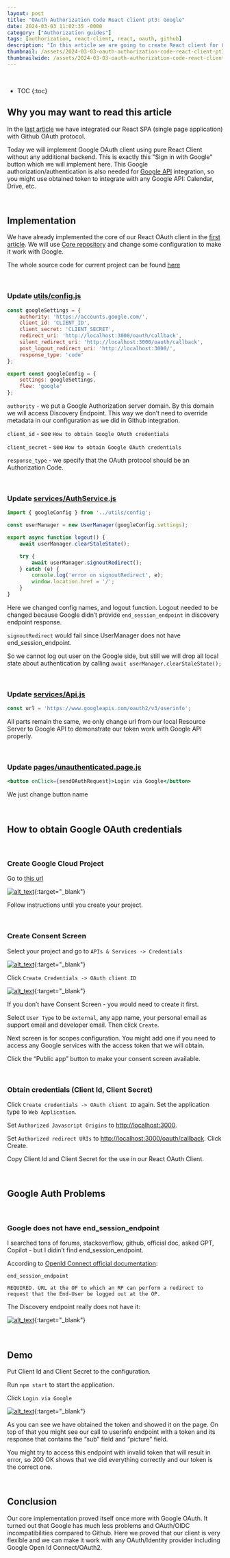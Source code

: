 ```yaml
---
layout: post
title: "OAuth Authorization Code React client pt3: Google"
date: 2024-03-03 11:02:35 -0000
category: ["Authorization guides"]
tags: [authorization, react-client, react, oauth, github]
description: "In this article we are going to create React client for Google OAuth Server. With this React client that runs in browser you will be able to authenticate authorize with Google and call Google API with obtained access token"
thumbnail: /assets/2024-03-03-oauth-authorization-code-react-client-pt3-google/logo.png
thumbnailwide: /assets/2024-03-03-oauth-authorization-code-react-client-pt3-google/logo-wide.png
---
```


<br>

* TOC
{:toc}

<!-- Copy and paste the converted output. -->

<!-----

You have some errors, warnings, or alerts. If you are using reckless mode, turn it off to see inline alerts.
* ERRORs: 0
* WARNINGs: 0
* ALERTS: 5

Conversion time: 1.77 seconds.


Using this Markdown file:

1. Paste this output into your source file.
2. See the notes and action items below regarding this conversion run.
3. Check the rendered output (headings, lists, code blocks, tables) for proper
   formatting and use a linkchecker before you publish this page.

Conversion notes:

* Docs to Markdown version 1.0β35
* Sun Mar 03 2024 15:14:45 GMT-0800 (PST)
* Source doc: OAuth Authorization Code React client pt3: Google
* This document has images: check for >>>>>  gd2md-html alert:  inline image link in generated source and store images to your server. NOTE: Images in exported zip file from Google Docs may not appear in  the same order as they do in your doc. Please check the images!

----->

## **Why you may want to read this article**

In the [last article](https://andreyka26.com/oauth-authorization-code-react-client-pt2-github) we have integrated our React SPA (single page application) with Github OAuth protocol. 
 
Today we will implement Google OAuth client using pure React Client without any additional backend. This is exactly this "Sign in with Google" button which we will implement here.
This Google authorization/authentication is also needed for [Google API](https://console.cloud.google.com/apis/library) integration, so you might use obtained token to integrate with any Google API: Calendar, Drive, etc.

<br />

## **Implementation**

We have already implemented the core of our React OAuth client in the [first article](https://andreyka26.com/oauth-authorization-code-react-client-pt1-openIddict). We will use [Core repository](https://github.com/andreyka26-git/andreyka26-authorizations/tree/main/OAuthAndOpenIdConnect/OAuth.OpenIddict.WebClient) and change some configuration to make it work with Google.

The whole source code for current project can be found [here](https://github.com/andreyka26-git/andreyka26-authorizations/tree/main/OAuthAndOpenIdConnect/OAuth.Google.WebClient)

<br />

### **Update [utils/config.js](https://github.com/andreyka26-git/andreyka26-authorizations/blob/main/OAuthAndOpenIdConnect/OAuth.Google.WebClient/src/utils/config.js)**

```jsx
const googleSettings = {
    authority: 'https://accounts.google.com/',
    client_id: 'CLIENT_ID',
    client_secret: 'CLIENT_SECRET',
    redirect_uri: 'http://localhost:3000/oauth/callback',
    silent_redirect_uri: 'http://localhost:3000/oauth/callback',
    post_logout_redirect_uri: 'http://localhost:3000/',
    response_type: 'code'
};

export const googleConfig = {
    settings: googleSettings,
    flow: 'google'
};

```

`authority` - we put a Google Authorization server domain. By this domain we will access Discovery Endpoint. This way we don’t need to override metadata in our configuration as we did in Github integration.

`client_id` - see `How to obtain Google OAuth credentials`

`client_secret` - see `How to obtain Google OAuth credentials`

`response_type` - we specify that the OAuth protocol should be an Authorization Code.

<br />

### **Update [services/AuthService.js](https://github.com/andreyka26-git/andreyka26-authorizations/blob/main/OAuthAndOpenIdConnect/OAuth.Google.WebClient/src/services/AuthService.js)**

```jsx
import { googleConfig } from '../utils/config'; 

const userManager = new UserManager(googleConfig.settings);

export async function logout() {
    await userManager.clearStaleState();

    try {
        await userManager.signoutRedirect();
    } catch (e) {
        console.log('error on signoutRedirect', e);
        window.location.href = '/';
    }
}
```

Here we changed config names, and logout function. Logout needed to be changed because Google didn’t provide `end_session_endpoint` in discovery endpoint response. 

`signoutRedirect` would fail since UserManager does not have end_session_endpoint.

So we cannot log out user on the Google side, but still we will drop all local state about authentication by calling `await userManager.clearStaleState();`


<br />

### **Update [services/Api.js](https://github.com/andreyka26-git/andreyka26-authorizations/blob/main/OAuthAndOpenIdConnect/OAuth.Google.WebClient/src/services/Api.js)**

```jsx
const url = 'https://www.googleapis.com/oauth2/v3/userinfo';
```

All parts remain the same, we only change url from our local Resource Server to Google API to demonstrate our token work with Google API properly.


<br />

### **Update [pages/unauthenticated.page.js](https://github.com/andreyka26-git/andreyka26-authorizations/blob/main/OAuthAndOpenIdConnect/OAuth.Google.WebClient/src/pages/unauthenticated.page.js)**

```jsx
<button onClick={sendOAuthRequest}>Login via Google</button>
```

 
We just change button name


<br />

## **How to obtain Google OAuth credentials**


<br />

### **Create Google Cloud Project**

Go to [this url](https://console.cloud.google.com/projectcreate)


[![alt_text](/assets/2024-03-03-oauth-authorization-code-react-client-pt3-google/image2.png "image_tooltip")](/assets/2024-03-03-oauth-authorization-code-react-client-pt3-google/image2.png "image_tooltip"){:target="_blank"}
 
Follow instructions until you create your project.


<br />

### **Create Consent Screen**

Select your project and go to `APIs & Services -> Credentials`


[![alt_text](/assets/2024-03-03-oauth-authorization-code-react-client-pt3-google/image1.png "image_tooltip")](/assets/2024-03-03-oauth-authorization-code-react-client-pt3-google/image1.png "image_tooltip"){:target="_blank"}


Click `Create Credentials -> OAuth client ID` 

[![alt_text](/assets/2024-03-03-oauth-authorization-code-react-client-pt3-google/image3.png "image_tooltip")](/assets/2024-03-03-oauth-authorization-code-react-client-pt3-google/image3.png "image_tooltip"){:target="_blank"}
 
 

If you don’t have Consent Screen - you would need to create it first. 


Select `User Type` to be `external`, any app name, your personal email as support email and developer email. Then click `Create`. 
 
Next screen is for scopes configuration. You might  add one if you need to access any Google services with the access token that we will obtain. 
 
Click the “Public app” button to make your consent screen available.

<br />

### **Obtain credentials (Client Id, Client Secret)**

Click `Create credentials -> OAuth client ID` again. Set the application type to `Web Application`. 
 
Set `Authorized Javascript Origins` to [http://localhost:3000](http://localhost:3000).  
 
Set `Authorized redirect URIs` to [http://localhost:3000/oauth/callback](http://localhost:3000/oauth/callback). Click Create. 
 
Copy Client Id and Client Secret for the use in our React OAuth Client. 
 
 

<br />

## **Google Auth Problems**


<br />

### **Google does not have end_session_endpoint**

I searched tons of forums, stackoverflow, github, official doc, asked GPT, Copilot - but I didin’t find end_session_endpoint.

According to [OpenId Connect official documentation](https://openid.net/specs/openid-connect-session-1_0-17.html#OPMetadata):

 
```
end_session_endpoint

REQUIRED. URL at the OP to which an RP can perform a redirect to request that the End-User be logged out at the OP.
```

The Discovery endpoint really does not have it: 

[![alt_text](/assets/2024-03-03-oauth-authorization-code-react-client-pt3-google/image4.png "image_tooltip")](/assets/2024-03-03-oauth-authorization-code-react-client-pt3-google/image4.png "image_tooltip"){:target="_blank"}



<br />

## **Demo**

Put Client Id and Client Secret to the configuration.

Run `npm start` to start the application.

Click `Login via Google` 
 

[![alt_text](/assets/2024-03-03-oauth-authorization-code-react-client-pt3-google/image5.png "image_tooltip")](/assets/2024-03-03-oauth-authorization-code-react-client-pt3-google/image5.png "image_tooltip"){:target="_blank"}
 

As you can see we have obtained the token and showed it on the page. On top of that you might see our call to userinfo endpoint with a token and its response that contains the “sub” field and “picture” field. 
 
You might try to access this endpoint with invalid token that will result in error, so 200 OK shows that we did everything correctly and our token is the correct one.

<br />

## **Conclusion**

Our core implementation proved itself once more with Google OAuth. It turned out that Google has much less problems and OAuth/OIDC incompatibilities compared to Github. Here we proved that our client is very flexible and we can make it work with any OAuth/Identity provider including Google Open Id Connect/OAuth2.